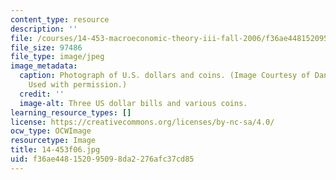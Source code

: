 ```yaml
---
content_type: resource
description: ''
file: /courses/14-453-macroeconomic-theory-iii-fall-2006/f36ae448152095098da2276afc37cd85_14-453f06.jpg
file_size: 97486
file_type: image/jpeg
image_metadata:
  caption: Photograph of U.S. dollars and coins. (Image Courtesy of Daniel Bersak.
    Used with permission.)
  credit: ''
  image-alt: Three US dollar bills and various coins.
learning_resource_types: []
license: https://creativecommons.org/licenses/by-nc-sa/4.0/
ocw_type: OCWImage
resourcetype: Image
title: 14-453f06.jpg
uid: f36ae448-1520-9509-8da2-276afc37cd85
---
```

